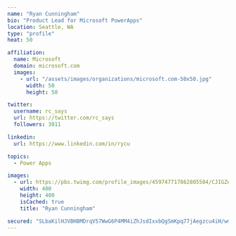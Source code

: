```yaml
---
name: "Ryan Cunningham"
bio: "Product Lead for Microsoft PowerApps"
location: Seattle, WA
type: "profile"
heat: 50

affiliation:
  name: Microsoft
  domain: microsoft.com
  images:
    - url: "/assets/images/organizations/microsoft.com-50x50.jpg"
      width: 50
      height: 50

twitter:
  username: rc_says
  url: https://twitter.com/rc_says
  followers: 3011

linkedin:
  url: https://www.linkedin.com/in/rycu

topics:
  - Power Apps

images:
  - url: https://pbs.twimg.com/profile_images/459747717862805504/CJIGZejd_400x400.png
    width: 400
    height: 400
    isCached: true
    title: "Ryan Cunningham"

secured: "SLbaKilHJVBHBMDrqV57WwG6P4MM4iZhJsdIxxbQgSmKpq77jAegzcu4iH/wm9y/SqEdod6KGgrawy7t0QKic9WAKX7qo/WlnD+xJ8mVWu2YjZV9RUNLn7RLpgTW4eishUU6VIEB+ZVIVmzMD6+Z7X/WjAN5RWSUg2VgEbJmQY1lqAV0Dl/KCA0gCBVfOGCqyeBUy46uRNSliiHFpsWHv/bynQtFjkomYhbT013YngBbus6y5z6pfj7LB4X+uLh2d9zeJUFjbi7UX8GlLDlvxIDi0eHmc/MbV689GU1cBGTBanGW8l4iFHqzyfR+hMV8kWwtcljqqN836Fl50T8qH1oUTDWFegRrnT8Bm591kvtZQvR1G+MdADp7l3akkpXTli3h1IgZ7b++GC99ZuqCBfJ2eS2qgMlVXwrcV/kC290=;PlYI79vJ7JKA0R3QEy7aNA=="
---
```


